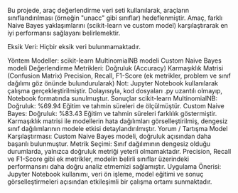 Bu projede, araç değerlendirme veri seti kullanılarak, araçların sınıflandırılması (örneğin "unacc" gibi sınıflar) hedeflenmiştir. Amaç, farklı Naive Bayes yaklaşımlarını (scikit-learn ve custom model) karşılaştırarak en iyi performansı sağlayanı belirlemektir.

Eksik Veri: Hiçbir eksik veri bulunmamaktadır.

Yöntem
Modeller:
scikit-learn MultinomialNB modeli
Custom Naive Bayes modeli
Değerlendirme Metrikleri:
Doğruluk (Accuracy)
Karmaşıklık Matrisi (Confusion Matrix)
Precision, Recall, F1-Score (ek metrikler, problem ve sınıf dağılımı göz önünde bulundurularak)
Not: Jupyter Notebook kullanılarak çalışma gerçekleştirilmiştir. Dolayısıyla, kod dosyaları .py uzantılı olmayıp, Notebook formatında sunulmuştur.
Sonuçlar
scikit-learn MultinomialNB:
Doğruluk: %69.94
Eğitim ve tahmin süreleri de ölçülmüştür.
Custom Naive Bayes:
Doğruluk: %83.43
Eğitim ve tahmin süreleri farklılık göstermiştir.
Karmaşıklık matrisi ile modellerin hata dağılımları görselleştirilmiş, dengesiz sınıf dağılımlarının modele etkisi detaylandırılmıştır.
Yorum / Tartışma
Model Karşılaştırması: Custom Naive Bayes modeli, doğruluk açısından daha başarılı bulunmuştur.
Metrik Seçimi: Sınıf dağılımının dengesiz olduğu durumlarda, yalnızca doğruluk metriği yeterli olmamaktadır. Precision, Recall ve F1-Score gibi ek metrikler, modelin belirli sınıflar üzerindeki performansını daha doğru analiz etmemizi sağlamıştır.
Uygulama Önerisi: Jupyter Notebook kullanımı, veri ön işleme, model eğitimi ve sonuç görselleştirmeleri açısından etkileşimli bir çalışma ortamı sunmaktadır.
